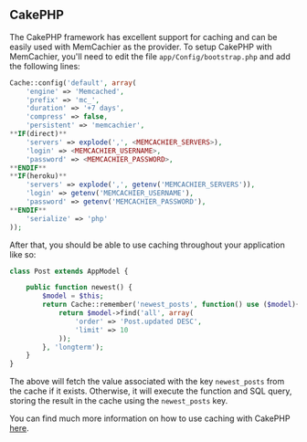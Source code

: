 
## CakePHP

The CakePHP framework has excellent support for caching and can be easily used
with MemCachier as the provider. To setup CakePHP with MemCachier, you'll need
to edit the file `app/Config/bootstrap.php` and add the following lines:

```php
Cache::config('default', array(
    'engine' => 'Memcached',
    'prefix' => 'mc_',
    'duration' => '+7 days',
    'compress' => false,
    'persistent' => 'memcachier',
**IF(direct)**    
    'servers' => explode(',', <MEMCACHIER_SERVERS>),
    'login' => <MEMCACHIER_USERNAME>,
    'password' => <MEMCACHIER_PASSWORD>,
**ENDIF**
**IF(heroku)**
    'servers' => explode(',', getenv('MEMCACHIER_SERVERS')),
    'login' => getenv('MEMCACHIER_USERNAME'),
    'password' => getenv('MEMCACHIER_PASSWORD'),
**ENDIF**
    'serialize' => 'php'
));
```

After that, you should be able to use caching throughout your application like so:

```php
class Post extends AppModel {

    public function newest() {
        $model = $this;
        return Cache::remember('newest_posts', function() use ($model){
            return $model->find('all', array(
                'order' => 'Post.updated DESC',
                'limit' => 10
            ));
        }, 'longterm');
    }
}
```

The above will fetch the value associated with the key `newest_posts` from the
cache if it exists. Otherwise, it will execute the function and SQL query,
storing the result in the cache using the `newest_posts` key.

You can find much more information on how to use caching with CakePHP
[here](http://book.cakephp.org/2.0/en/core-libraries/caching.html).
